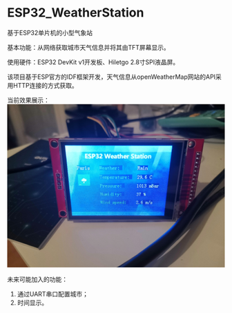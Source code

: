# ESP32_WeatherStation
基于ESP32单片机的小型气象站

基本功能：从网络获取城市天气信息并将其由TFT屏幕显示。

使用硬件：ESP32 DevKit v1开发板、Hiletgo 2.8寸SPI液晶屏。

该项目基于ESP官方的IDF框架开发，天气信息从openWeatherMap网站的API采用HTTP连接的方式获取。

当前效果展示：![image](https://github.com/taqinlaodedie/ESP32_WeatherStation/blob/master/img/res.png)

未来可能加入的功能：
  1. 通过UART串口配置城市；
  2. 时间显示。
